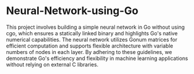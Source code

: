 # Neural-Network-using-Go
This project involves building a simple neural network in Go without using cgo, which ensures a statically linked binary and highlights Go's native numerical capabilities. The neural network utilizes Gonum matrices for efficient computation and supports flexible architecture with variable numbers of nodes in each layer. By adhering to these guidelines, we demonstrate Go's efficiency and flexibility in machine learning applications without relying on external C libraries.

